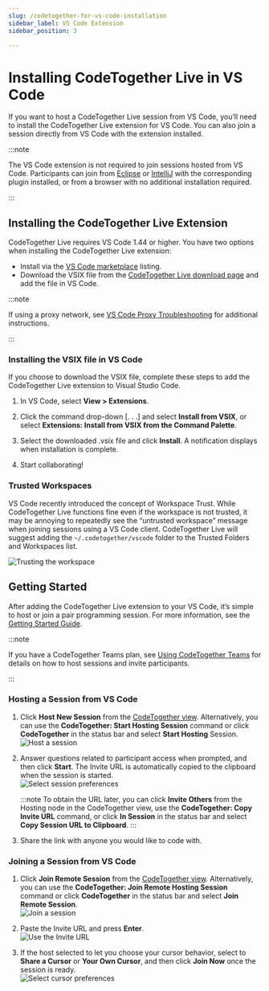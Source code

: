 ```yaml
---
slug: /codetogether-for-vs-code-installation
sidebar_label: VS Code Extension
sidebar_position: 3

---
```


# Installing CodeTogether Live in VS Code

If you want to host a CodeTogether Live session from VS Code, you’ll need to install the CodeTogether Live extension for VS Code. You can also join a session directly from VS Code with the extension installed.

:::note

The VS Code extension is not required to join sessions hosted from VS Code. Participants can join from [Eclipse](../installation-guides/codetogether-for-eclipse-installation.md) or [IntelliJ](../installation-guides/codetogether-for-jetbrains-ides-installation.md) with the corresponding plugin installed, or from a browser with no additional installation required.

:::

## Installing the CodeTogether Live Extension​

CodeTogether Live requires VS Code 1.44 or higher. You have two options when installing the CodeTogether Live extension:

- Install via the [VS Code marketplace](https://marketplace.visualstudio.com/items?itemName=genuitecllc.codetogether) listing.
- Download the VSIX file from the [CodeTogether Live download page](https://www.codetogether.com/live/download/) and add the file in VS Code.

:::note

If using a proxy network, see [VS Code Proxy Troubleshooting](vscode-network-troubleshooting.md) for additional instructions.

:::

### Installing the VSIX file in VS Code

If you choose to download the VSIX file, complete these steps to add the CodeTogether Live extension to Visual Studio Code.

1. In VS Code, select **View > Extensions**.

2. Click the command drop-down [. . .] and select **Install from VSIX**, or select **Extensions: Install from VSIX from the Command Palette**.

3. Select the downloaded .vsix file and click **Install**. A notification displays when installation is complete.

4. Start collaborating!

### Trusted Workspaces

VS Code recently introduced the concept of Workspace Trust. While CodeTogether Live functions fine even if the workspace is not trusted, it may be annoying to repeatedly see the “untrusted workspace” message when joining sessions using a VS Code client. CodeTogether Live will suggest adding the `~/.codetogether/vscode` folder to the Trusted Folders and Workspaces list.

![Trusting the workspace](/img/codetogether-for-vs-code-installation/VSCopenTrustSettings.png)

## Getting Started

After adding the CodeTogether Live extension to your VS Code, it’s simple to host or join a pair programming session. For more information, see the [Getting Started Guide](../user-guides/getting-started-with-codetogether.md).

:::note 

If you have a CodeTogether Teams plan, see [Using CodeTogether Teams](../user-guides/codetogether-teams.md) for details on how to host sessions and invite participants.

:::

### Hosting a Session from VS Code
1. Click **Host New Session** from the [CodeTogether view](../user-guides/session-basics.md#ctview).  Alternatively, you can use the **CodeTogether: Start Hosting Session**​ command or click **CodeTogether** in the status bar and select **Start Hosting** Session.  
    ![Host a session](/img/codetogether-for-vs-code-installation/VSCInstallHost.png)
  
2. Answer questions related to participant access when prompted, and then click **Start**. The Invite URL is automatically copied to the clipboard when the session is started.  
    ![Select session preferences](/img/codetogether-for-vs-code-installation/VSCInstallStart.png)  
        
    :::note
    To obtain the URL later, you can click **Invite Others** from the Hosting node in the CodeTogether view, use the **CodeTogether: Copy Invite URL** command, or click **In Session** in the status bar and select **Copy Session URL to Clipboard**.
    :::

3. Share the link with anyone you would like to code with.

### Joining a Session from VS Code

1. Click **Join Remote Session** from the [CodeTogether view](../user-guides/session-basics.md#ctview). Alternatively, you can use the **CodeTogether: Join Remote Hosting Session​** command or click **CodeTogether** in the status bar and select **Join Remote Session**.  
    ![Join a session](/img/codetogether-for-vs-code-installation/VSCInstallJoin.png)

2. Paste the Invite URL and press **Enter**.  
    ![Use the Invite URL](/img/codetogether-for-vs-code-installation/CTvscPasteUrl.png)

3. If the host selected to let you choose your cursor behavior, select to **Share a Cursor** or **Your Own Cursor**, and then click **Join Now** once the session is ready.  
    ![Select cursor preferences](/img/codetogether-for-vs-code-installation/VSCInstallCursor.png)